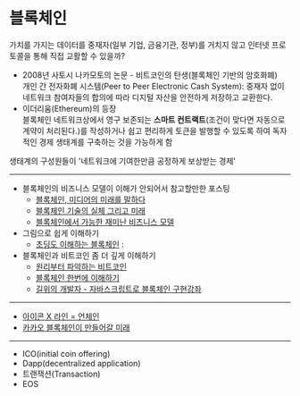 # 블록체인

가치를 가지는 데이터를 중재자(일부 기업, 금융기관, 정부)를 거치지 않고 인터넷 프로토콜을 통해 직접 교활할 수 있을까?

+ 2008년 사토시 나카모토의 논문 - 비트코인의 탄생(블록체인 기반의 암호화폐)  
개인 간 전자화폐 시스템(Peer to Peer Electronic Cash System): 중재자 없이 네트워크 참여자들의 합의에 따라 디지털 자산을 안전하게 저장하고 교환한다.
+ 이더리움(Ethereum)의 등장  
블록체인 네트워크상에서 영구 보존되는 **스마트 컨트랙트**(조건이 맞다면 자동으로 계약이 처리된다.)를 작성하거나 쉽고 편리하게 토큰을 발행할 수 있도록 하여 독자적인 경제 생태계를 구축하는 것을 가능하게 함

생태계의 구성원들이 '네트워크에 기여한만큼 공정하게 보상받는 경제'

---

- 블록체인의 비즈니스 모델이 이해가 안되어서 참고할만한 포스팅
  - [블록체인, 미디어의 미래를 말하다](http://www.venturesquare.net/762522) 
  - [블록체인 기술의 실체 그리고 미래](http://www.venturesquare.net/762522)
  - [블록체인에서 가능한 재미난 비즈니스 모델](https://brunch.co.kr/@inuitchained/2)
- 그림으로 쉽게 이해하기 
  - [초딩도 이해하는 블록체인](https://steemkr.com/kr/@tintom/2fgvq8) : 
- 블록체인과 비트코인 좀 더 깊게 이해하기
  - [원리부터 파악하는 비트코인](https://blog.iwanhae.ga/introduction_of_bitcoin/) 
  - [블록체인 한번에 이해하기](https://homoefficio.github.io/2017/11/19/%EB%B8%94%EB%A1%9D%EC%B2%B4%EC%9D%B8-%ED%95%9C-%EB%B2%88%EC%97%90-%EC%9D%B4%ED%95%B4%ED%95%98%EA%B8%B0/)
  - [길위의 개발자 - 자바스크립트로 블록체인 구현강좌](http://abc1211.tistory.com/516?category=1003529)

---

- [아이콘 X 라인 = 언체인](https://decrypto.net/ko/2018/05/%EC%95%84%EC%9D%B4%EC%BD%98icon-x-%EB%9D%BC%EC%9D%B8line-%EC%96%B8%EC%B2%B4%EC%9D%B8unchain/)
- [카카오 블록체인이 만들어갈 미래](https://brunch.co.kr/@kakao-it/234)

---

+ ICO(initial coin offering)
+ Dapp(decentralized application)
+ 트랜잭션(Transaction)
+ EOS